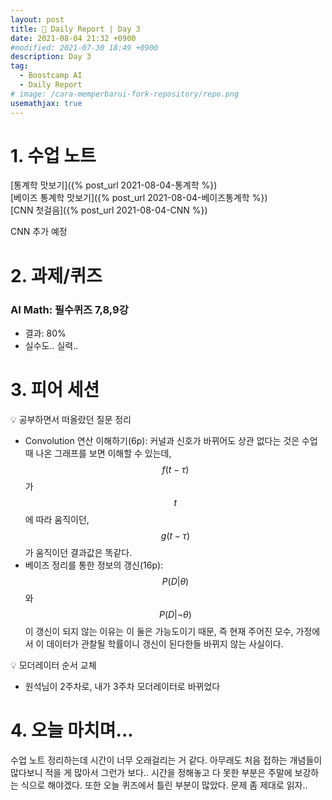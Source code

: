 ```yaml
---
layout: post
title: 📔 Daily Report | Day 3
date: 2021-08-04 21:32 +0900
#modified: 2021-07-30 18:49 +0900
description: Day 3
tag:
  - Boostcamp AI
  - Daily Report
# image: /cara-memperbarui-fork-repository/repo.png
usemathjax: true
---
```


# 1. 수업 노트

[통계학 맛보기]({% post_url 2021-08-04-통계학 %})
<br/>
[베이즈 통계학 맛보기]({% post_url 2021-08-04-베이즈통계학 %})
<br/>
[CNN 첫걸음]({% post_url 2021-08-04-CNN %})

CNN 추가 예정

# 2. 과제/퀴즈

### AI Math: 필수퀴즈 7,8,9강
* 결과: 80%
* 실수도.. 실력..

# 3. 피어 세션

💡 공부하면서 떠올랐던 질문 정리
* Convolution 연산 이해하기(6p): 커널과 신호가 바뀌어도 상관 없다는 것은 수업 때 나온 그래프를 보면 이해할 수 있는데, $$f(t-\tau)$$가 $$t$$에 따라 움직이던, $$g(t-\tau)$$가 움직이던 결과값은 똑같다.
* 베이즈 정리를 통한 정보의 갱신(16p): $$P(D\vert\theta)$$와 $$P(D\vert\lnot\theta)$$이 갱신이 되지 않는 이유는 이 둘은 가능도이기 때문, 즉 현재 주어진 모수, 가정에서 이 데이터가 관찰될 학률이니 갱신이 된다한들 바뀌지 않는 사실이다.

💡 모더레이터 순서 교체
* 원석님이 2주차로, 내가 3주차 모더레이터로 바뀌었다

# 4. 오늘 마치며...

수업 노트 정리하는데 시간이 너무 오래걸리는 거 같다. 아무래도 처음 접하는 개념들이 많다보니 적을 게 많아서 그런가 보다.. 시간을 정해놓고 다 못한 부분은 주말에 보강하는 식으로 해야겠다. 또한 오늘 퀴즈에서 틀린 부분이 많았다. 문제 좀 제대로 읽자.. <br>
